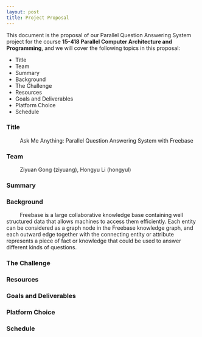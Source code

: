 ```yaml
---
layout: post
title: Project Proposal
---
```


This document is the proposal of our Parallel Question Answering System project for the course **15-418 Parallel Computer Architecture and Programming**, and we will cover the following topics in this proposal:
* Title
* Team
* Summary
* Background
* The Challenge
* Resources
* Goals and Deliverables
* Platform Choice
* Schedule
  
  
  
### Title
&nbsp;&nbsp;&nbsp;&nbsp;&nbsp;&nbsp;&nbsp;&nbsp; Ask Me Anything: Parallel Question Answering System with Freebase


### Team
&nbsp;&nbsp;&nbsp;&nbsp;&nbsp;&nbsp;&nbsp;&nbsp; Ziyuan Gong (ziyuang), Hongyu Li (hongyul)


### Summary


### Background
&nbsp;&nbsp;&nbsp;&nbsp;&nbsp;&nbsp;&nbsp;&nbsp; Freebase is a large collaborative knowledge base containing well structured data that allows machines to access them efficiently. Each entity can be considered as a graph node in the Freebase knowledge graph, and each outward edge together with the connecting entity or attribute represents a piece of fact or knowledge that could be used to answer different kinds of questions.


### The Challenge


### Resources


### Goals and Deliverables


### Platform Choice


### Schedule

